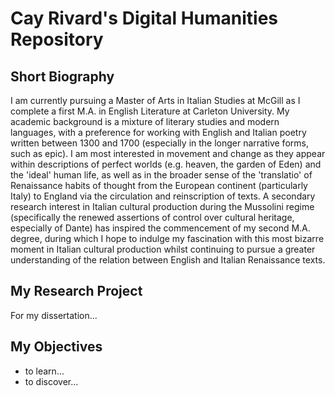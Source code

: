 # Cay Rivard's Digital Humanities Repository

## Short Biography

I am currently pursuing a Master of Arts in Italian Studies at McGill as I complete a first M.A. in English Literature at Carleton University. My academic background is a mixture of literary studies and modern languages, with a preference for working with English and Italian poetry written between 1300 and 1700 (especially in the longer narrative forms, such as epic). I am most interested in movement and change as they appear within descriptions of perfect worlds (e.g. heaven, the garden of Eden) and the 'ideal' human life, as well as in the broader sense of the 'translatio' of Renaissance habits of thought from the European continent (particularly Italy) to England via the circulation and reinscription of texts. A secondary research interest in Italian cultural production during the Mussolini regime (specifically the renewed assertions of control over cultural heritage, especially of Dante) has inspired the commencement of my second M.A. degree, during which I hope to indulge my fascination with this most bizarre moment in Italian cultural production whilst continuing to pursue a greater understanding of the relation between English and Italian Renaissance texts.

## My Research Project

For my dissertation...

## My Objectives

* to learn...
* to discover...
